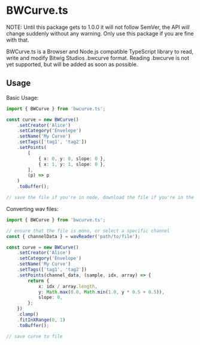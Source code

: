 # BWCurve.ts

NOTE: Until this package gets to 1.0.0 it will not follow SemVer, the API _will_ change suddenly without any warning. Only use this package if you are fine with that.

BWCurve.ts is a Browser and Node.js compatible TypeScript library to read, write and modify Bitwig Studios .bwcurve format. Reading .bwcurve is not yet supported, but will be added as soon as possible.

## Usage

Basic Usage:

```ts
import { BWCurve } from 'bwcurve.ts';

const curve = new BWCurve()
    .setCreator('Alice')
    .setCategory('Envelope')
    .setName('My Curve')
    .setTags(['tag1', 'tag2'])
    .setPoints(
        [
            { x: 0, y: 0, slope: 0 },
            { x: 1, y: 1, slope: 0 },
        ],
        (p) => p
    )
    .toBuffer();

// save the file if you're in node, download the file if you're in the browser
```

Converting wav files:

```ts
import { BWCurve } from 'bwcurve.ts';

// ensure that the file is mono, or select a specific channel
const { channelData } = wavReader('path/to/file');

const curve = new BWCurve()
    .setCreator('Alice')
    .setCategory('Envelope')
    .setName('My Curve')
    .setTags(['tag1', 'tag2'])
    .setPoints(channel_data, (sample, idx, array) => {
        return {
            x: idx / array.length,
            y: Math.max(0.0, Math.min(1.0, y * 0.5 + 0.5)),
            slope: 0,
        };
    })
    .clamp()
    .fitInXRange(0, 1)
    .toBuffer();

// save curve to file
```
